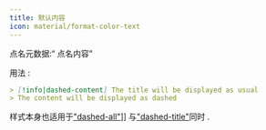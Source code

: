 ```yaml
---
title: 默认内容
icon: material/format-color-text
---
```


点名元数据:“ 点名内容”

用法 :
```md
> [!info|dashed-content] The title will be displayed as usual
> The content will be displayed as dashed
```

样式本身也适用于["dashed-all"](../combined-styling/page-20.md)]] 与["dashed-title"](../title-styling/page-20.md)同时 .